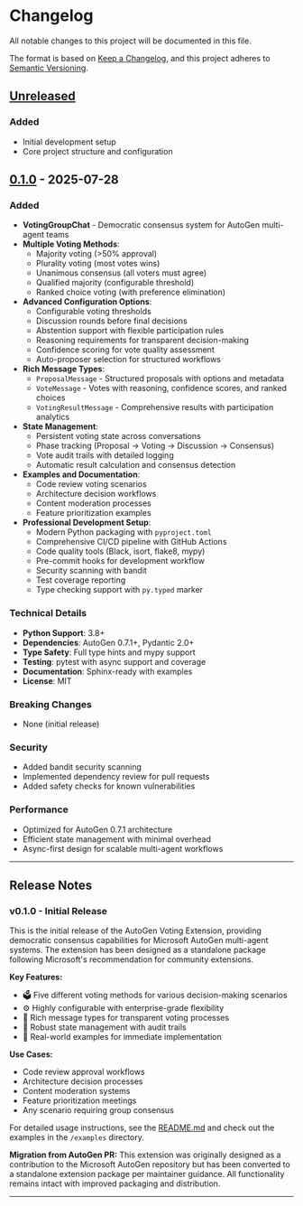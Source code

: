 # Changelog

All notable changes to this project will be documented in this file.

The format is based on [Keep a Changelog](https://keepachangelog.com/en/1.0.0/),
and this project adheres to [Semantic Versioning](https://semver.org/spec/v2.0.0.html).

## [Unreleased]

### Added
- Initial development setup
- Core project structure and configuration

## [0.1.0] - 2025-07-28

### Added
- **VotingGroupChat** - Democratic consensus system for AutoGen multi-agent teams
- **Multiple Voting Methods**:
  - Majority voting (>50% approval)
  - Plurality voting (most votes wins)
  - Unanimous consensus (all voters must agree)
  - Qualified majority (configurable threshold)
  - Ranked choice voting (with preference elimination)
- **Advanced Configuration Options**:
  - Configurable voting thresholds
  - Discussion rounds before final decisions
  - Abstention support with flexible participation rules
  - Reasoning requirements for transparent decision-making
  - Confidence scoring for vote quality assessment
  - Auto-proposer selection for structured workflows
- **Rich Message Types**:
  - `ProposalMessage` - Structured proposals with options and metadata
  - `VoteMessage` - Votes with reasoning, confidence scores, and ranked choices
  - `VotingResultMessage` - Comprehensive results with participation analytics
- **State Management**:
  - Persistent voting state across conversations
  - Phase tracking (Proposal → Voting → Discussion → Consensus)
  - Vote audit trails with detailed logging
  - Automatic result calculation and consensus detection
- **Examples and Documentation**:
  - Code review voting scenarios
  - Architecture decision workflows
  - Content moderation processes
  - Feature prioritization examples
- **Professional Development Setup**:
  - Modern Python packaging with `pyproject.toml`
  - Comprehensive CI/CD pipeline with GitHub Actions
  - Code quality tools (Black, isort, flake8, mypy)
  - Pre-commit hooks for development workflow
  - Security scanning with bandit
  - Test coverage reporting
  - Type checking support with `py.typed` marker

### Technical Details
- **Python Support**: 3.8+
- **Dependencies**: AutoGen 0.7.1+, Pydantic 2.0+
- **Type Safety**: Full type hints and mypy support
- **Testing**: pytest with async support and coverage
- **Documentation**: Sphinx-ready with examples
- **License**: MIT

### Breaking Changes
- None (initial release)

### Security
- Added bandit security scanning
- Implemented dependency review for pull requests
- Added safety checks for known vulnerabilities

### Performance
- Optimized for AutoGen 0.7.1 architecture
- Efficient state management with minimal overhead
- Async-first design for scalable multi-agent workflows

---

## Release Notes

### v0.1.0 - Initial Release

This is the initial release of the AutoGen Voting Extension, providing democratic consensus capabilities for Microsoft AutoGen multi-agent systems. The extension has been designed as a standalone package following Microsoft's recommendation for community extensions.

**Key Features:**
- 🗳️ Five different voting methods for various decision-making scenarios
- ⚙️ Highly configurable with enterprise-grade flexibility
- 📨 Rich message types for transparent voting processes
- 🔄 Robust state management with audit trails
- 🎯 Real-world examples for immediate implementation

**Use Cases:**
- Code review approval workflows
- Architecture decision processes
- Content moderation systems
- Feature prioritization meetings
- Any scenario requiring group consensus

For detailed usage instructions, see the [README.md](README.md) and check out the examples in the `/examples` directory.

**Migration from AutoGen PR:**
This extension was originally designed as a contribution to the Microsoft AutoGen repository but has been converted to a standalone extension package per maintainer guidance. All functionality remains intact with improved packaging and distribution.

---

[Unreleased]: https://github.com/your-username/autogen-voting-extension/compare/v0.1.0...HEAD
[0.1.0]: https://github.com/your-username/autogen-voting-extension/releases/tag/v0.1.0